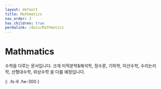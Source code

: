 ```yaml
---
layout: default
title: Mathmatics
nav_order: 3
has_children: true
permalink: /docs/Mathmatics
---
```


# Mathmatics

수학을 다루는 문서입니다.
크게 미적분학&해석학, 정수론, 기하학, 이산수학, 수리논리학, 선형대수학, 위상수학 을 다룰 예정입니다.

{: .fs-6 .fw-300 }
